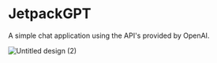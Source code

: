 # JetpackGPT

A simple chat application using the API's provided by OpenAI.


![Untitled design (2)](https://github.com/sammorton11/JetpackGPT/assets/86651172/c3e6303b-67c4-456d-aeca-da95a5b5c37f)
